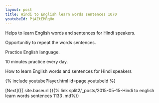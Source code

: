 ```yaml
---
layout: post
title: Hindi to English learn words sentences 1070 
youtubeId: PjAZtEMRqHo
---
```

 
 
Helps to learn English words and sentences for Hindi speakers.

Opportunitiy to repeat the words sentences. 

Practice English language. 
 
10 minutes practice every day. 
 
How to learn English words and sentences for Hindi speakers 
 
{% include youtubePlayer.html id=page.youtubeId %}
 
 
[Next]({{ site.baseurl }}{% link  split2/_posts/2015-05-15-Hindi to english learn words sentences 1133 .md%})
 
